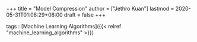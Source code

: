 +++
title = "Model Compression"
author = ["Jethro Kuan"]
lastmod = 2020-05-31T01:08:29+08:00
draft = false
+++

tags
: [Machine Learning Algorithms]({{< relref "machine_learning_algorithms" >}})
